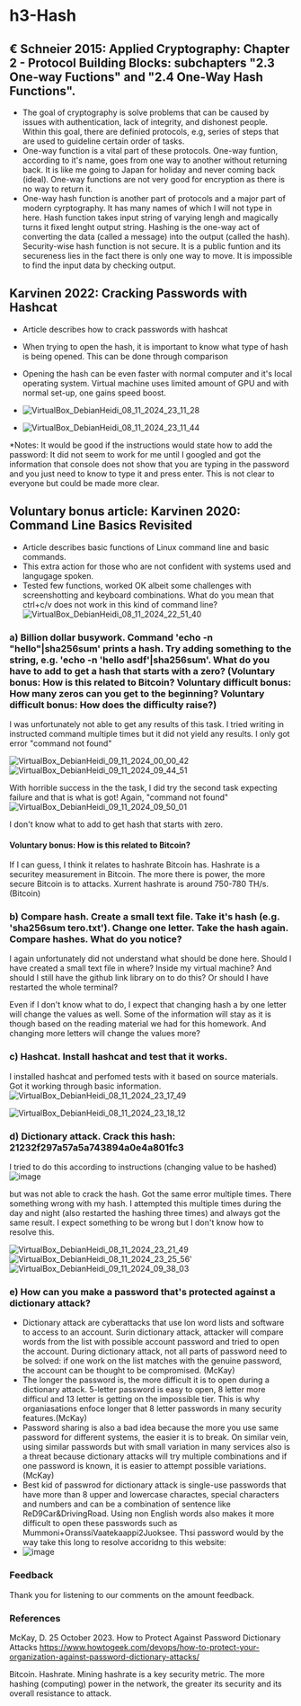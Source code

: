 # h3-Hash


## € Schneier 2015: Applied Cryptography: Chapter 2 - Protocol Building Blocks: subchapters "2.3 One-way Fuctions" and "2.4 One-Way Hash Functions".

* The goal of cryptography is solve problems that can be caused by issues with authentication, lack of integrity, and dishonest people. Within this goal, there are definied protocols, e.g, series of steps that are used to guideline certain order of tasks.
* One-way function is a vital part of these protocols. One-way funtion, according to it's name, goes from one way to another without returning back. It is like me going to Japan for holiday and never coming back (ideal). One-way functions are not very good for encryption as there is no way to return it.
* One-way hash function is another part of protocols and a major part of modern cyrptography. It has many names of which I will not type in here.  Hash function takes input string of varying lengh and magically turns it fixed lenght output string. Hashing is the one-way act of converting the data (called a message) into the output (called the hash). Security-wise hash function is not secure. It is a public funtion and its secureness lies in the fact there is only one way to move. It is impossible to find the input data by checking output.

## Karvinen 2022: Cracking Passwords with Hashcat

* Article describes how to crack passwords with hashcat
* When trying to open the hash, it is important to know what type of hash is being opened. This can be done through comparison
* Opening the hash can be even faster with normal computer and it's local operating system. Virtual machine uses limited amount of GPU and with normal set-up, one gains speed boost.

* ![VirtualBox_DebianHeidi_08_11_2024_23_11_28](https://github.com/user-attachments/assets/946294b5-fa62-4df7-9c2e-26ffe2c33192)
* ![VirtualBox_DebianHeidi_08_11_2024_23_11_44](https://github.com/user-attachments/assets/aae6ed3f-f9a2-4f49-a153-f061c6adf052)

*Notes: It would be good if the instructions would state how to add the password: It did not seem to work for me until I googled and got the information that console does not show that you are typing in the password and you just need to know to type it and press enter. This is not clear to everyone but could be made more clear.


## Voluntary bonus article: Karvinen 2020: Command Line Basics Revisited

* Article describes basic functions of Linux command line and basic commands.
* This extra action for those who are not confident with systems used and langugage spoken.
* Tested few functions, worked OK albeit some challenges with screenshotting and keyboard combinations. What do you mean that ctrl+c/v does not work in this kind of command line?
![VirtualBox_DebianHeidi_08_11_2024_22_51_40](https://github.com/user-attachments/assets/42c8cd79-d310-4d7a-93e8-57f942ff3cd0)


### a) Billion dollar busywork. Command 'echo -n "hello"|sha256sum' prints a hash. Try adding something to the string, e.g. 'echo -n 'hello asdf'|sha256sum'. What do you have to add to get a hash that starts with a zero? (Voluntary bonus: How is this related to Bitcoin? Voluntary difficult bonus: How many zeros can you get to the beginning? Voluntary difficult bonus: How does the difficulty raise?)

I was unfortunately not able to get any results of this task. I tried writing in instructed command multiple times but it did not yield any results. I only got error "command not found"

![VirtualBox_DebianHeidi_09_11_2024_00_00_42](https://github.com/user-attachments/assets/feb6f019-7aee-4ecd-8f81-189a1390ff3e)
![VirtualBox_DebianHeidi_09_11_2024_09_44_51](https://github.com/user-attachments/assets/c87b8579-9445-49ed-a6be-e5b13400c318)

With horrible success in the the task, I did try the second task expecting failure and that is what is got! Again, "command not found"
![VirtualBox_DebianHeidi_09_11_2024_09_50_01](https://github.com/user-attachments/assets/f368e62a-4097-4837-a137-59ce9f4712ea)

I don't know what to add to get hash that starts with zero.

#### Voluntary bonus: How is this related to Bitcoin?
If I can guess, I think it relates to hashrate Bitcoin has. Hashrate is a securitey measurement in Bitcoin. The more there is power, the more secure Bitcoin is to attacks. Xurrent hashrate is around 750-780 TH/s. (Bitcoin)

### b) Compare hash. Create a small text file. Take it's hash (e.g. 'sha256sum tero.txt'). Change one letter. Take the hash again. Compare hashes. What do you notice?

I again unfortunately did not understand what should be done here. Should I have created a small text file in where? Inside my virtual machine? And should I still have the github link library on to do this? Or should I have restarted the whole terminal?

Even if I don't know what to do, I expect that changing hash a by one letter will change the values as well. Some of the information will stay as it is though based on the reading material we had for this homework. And changing more letters will change the values more?

### c) Hashcat. Install hashcat and test that it works.

I installed hashcat and perfomed tests with it based on source materials. Got it working through basic information.
![VirtualBox_DebianHeidi_08_11_2024_23_17_49](https://github.com/user-attachments/assets/dc5b75a9-e9cb-4dc3-84f3-73e682d49087)

![VirtualBox_DebianHeidi_08_11_2024_23_18_12](https://github.com/user-attachments/assets/e83c9926-c9e1-4209-b816-03ae1176729f)


### d) Dictionary attack. Crack this hash: 21232f297a57a5a743894a0e4a801fc3

I tried to do this according to instructions (changing value to be hashed)
![image](https://github.com/user-attachments/assets/adba5996-6240-4227-a9a2-cb6278e19e0e)

but was not able to crack the hash. Got the same error multiple times. There something wrong with my hash. I attempted this multiple times during the day and night (also restarted the hashing three times) and always got the same result. I expect something to be wrong but I don't know how to resolve this.

![VirtualBox_DebianHeidi_08_11_2024_23_21_49](https://github.com/user-attachments/assets/d3a7ca8a-b390-4ce5-a2c6-8ef7e8ab7627)
![VirtualBox_DebianHeidi_08_11_2024_23_25_56](https://github.com/user-attachments/assets/113289df-2078-4c11-a94e-2dedf7f32ba6)'
![VirtualBox_DebianHeidi_09_11_2024_09_38_03](https://github.com/user-attachments/assets/1bcfb716-1b50-4799-8e32-cf06ac711f06)

### e) How can you make a password that's protected against a dictionary attack?

* Dictionary attack are cyberattacks that use lon word lists and software to access to an account. Surin dictionary attack, attacker will compare words from the list with possible account password and tried to open the account. During dictionary attack, not all parts of password need to be solved: if one work on the list matches with the genuine password, the account can be thought to be compromised. (McKay)
* The longer the password is, the more difficult it is to open during a dictionary attack. 5-letter password is easy to open, 8 letter more difficul and 13 letter is getting on the impossible tier. This is why organiasations enfoce longer that 8 letter passwords in many security features.(McKay)
* Password sharing is also a bad idea because the more you use same password for different systems, the easier it is to break. On similar vein, using similar passwords but with small variation in many services also is a threat because dictionary attacks will try multiple combinations and if one password is known, it is easier to attempt possible variations. (McKay)
* Best kid of passwrod for dictionary attack is single-use passwords that have more than 8 upper and lowercase charactes, special characters and numbers and can be a combination of sentence like ReD9Car&DrivingRoad. Using non English words also makes it more difficult to open these passwords such as Mummoni+OranssiVaatekaappi2Juoksee. Thsi password would by the way take this long to resolve accoridng to this website:
* ![image](https://github.com/user-attachments/assets/342017f6-e216-491c-9998-e7b3919f31db)


### Feedback

Thank you for listening to our comments on the amount feedback.

### References

McKay, D. 25 October 2023. How to Protect Against Password Dictionary Attacks
https://www.howtogeek.com/devops/how-to-protect-your-organization-against-password-dictionary-attacks/

Bitcoin. Hashrate.
Mining hashrate is a key security metric. The more hashing (computing) power in the network, the greater its security and its overall resistance to attack.


